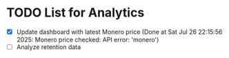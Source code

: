 # TODO List for Analytics

- [x] Update dashboard with latest Monero price  (Done at Sat Jul 26 22:15:56 2025: Monero price checked: API error: 'monero')
- [ ] Analyze retention data